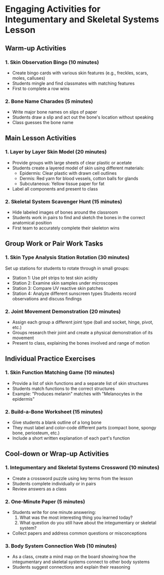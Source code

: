 # Engaging Activities for Integumentary and Skeletal Systems Lesson

## Warm-up Activities

### 1. Skin Observation Bingo (10 minutes)
- Create bingo cards with various skin features (e.g., freckles, scars, moles, calluses)
- Students mingle and find classmates with matching features
- First to complete a row wins

### 2. Bone Name Charades (5 minutes)
- Write major bone names on slips of paper
- Students draw a slip and act out the bone's location without speaking
- Class guesses the bone name

## Main Lesson Activities

### 1. Layer by Layer Skin Model (20 minutes)
- Provide groups with large sheets of clear plastic or acetate
- Students create a layered model of skin using different materials:
  * Epidermis: Clear plastic with drawn cell outlines
  * Dermis: Red yarn for blood vessels, cotton balls for glands
  * Subcutaneous: Yellow tissue paper for fat
- Label all components and present to class

### 2. Skeletal System Scavenger Hunt (15 minutes)
- Hide labeled images of bones around the classroom
- Students work in pairs to find and sketch the bones in the correct anatomical position
- First team to accurately complete their skeleton wins

## Group Work or Pair Work Tasks

### 1. Skin Type Analysis Station Rotation (30 minutes)
Set up stations for students to rotate through in small groups:
- Station 1: Use pH strips to test skin acidity
- Station 2: Examine skin samples under microscopes
- Station 3: Compare UV reactive skin patches
- Station 4: Analyze different sunscreen types
Students record observations and discuss findings

### 2. Joint Movement Demonstration (20 minutes)
- Assign each group a different joint type (ball and socket, hinge, pivot, etc.)
- Groups research their joint and create a physical demonstration of its movement
- Present to class, explaining the bones involved and range of motion

## Individual Practice Exercises

### 1. Skin Function Matching Game (10 minutes)
- Provide a list of skin functions and a separate list of skin structures
- Students match functions to the correct structures
- Example: "Produces melanin" matches with "Melanocytes in the epidermis"

### 2. Build-a-Bone Worksheet (15 minutes)
- Give students a blank outline of a long bone
- They must label and color-code different parts (compact bone, spongy bone, periosteum, etc.)
- Include a short written explanation of each part's function

## Cool-down or Wrap-up Activities

### 1. Integumentary and Skeletal Systems Crossword (10 minutes)
- Create a crossword puzzle using key terms from the lesson
- Students complete individually or in pairs
- Review answers as a class

### 2. One-Minute Paper (5 minutes)
- Students write for one minute answering:
  1. What was the most interesting thing you learned today?
  2. What question do you still have about the integumentary or skeletal system?
- Collect papers and address common questions or misconceptions

### 3. Body System Connection Web (10 minutes)
- As a class, create a mind map on the board showing how the integumentary and skeletal systems connect to other body systems
- Students suggest connections and explain their reasoning